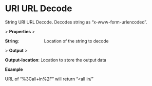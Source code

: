 # URI URL Decode

String URI URL Decode. Decodes string as “x-www-form-urlencoded”.

&gt; **Properties**
&gt; 

**String**:                     Location of the string to decode

&gt; **Output**
&gt; 

**Output-location**: Location to store the output data

**Example**

URL of “%3Call+in%2F” will return “&lt;all in/”